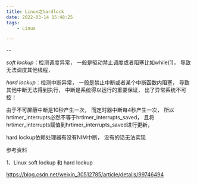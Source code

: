 ```yaml
---
title: Linux之hardlock
date: 2022-03-14 15:48:25
tags:
	- Linux

---
```


--

*soft lockup*：检测调度异常， 一般是驱动禁止调度或者阻塞比如while(1)， 导致无法调度其他线程，

*hard lockup*：检测中断异常， 一般是禁止中断或者某个中断函数内阻塞， 导致其他中断无法得到执行， 中断是系统得以运行的重要保证， 出了异常系统不可控！

由于不可屏蔽中断是10秒产生一次， 而定时器中断每4秒产生一次， 所以hrtimer_interrupts必然不等于hrtimer_interrupts_saved， 且将hrtimer_interrupts赋值到hrtimer_interrupts_saved进行更新，



hard lockup依赖处理器有没有NIM中断， 没有的话无法实现



参考资料

1、Linux soft lockup 和 hard lockup

https://blog.csdn.net/weixin_30512785/article/details/99746494